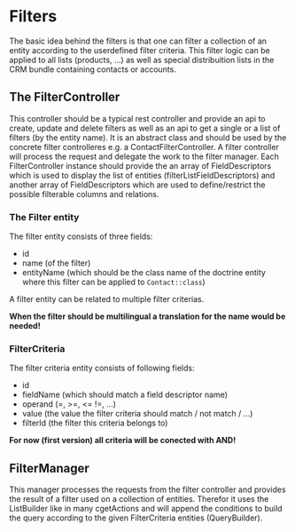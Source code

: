 # Filters
The basic idea behind the filters is that one can filter a collection of an entity according to the userdefined filter criteria. This filter logic can be applied to all lists (products, ...) as well as special distribuition lists in the CRM bundle containing contacts or accounts.

## The FilterController
This controller should be a typical rest controller and provide an api to create, update and delete filters as well as an api to get a single or a list of filters (by the entity name). It is an abstract class and should be used by the concrete filter controlleres e.g. a ContactFilterController. A filter controller will process the request and delegate the work to the filter manager. Each FilterController instance should provide the an array of FieldDescriptors which is used to display the list of entities (filterListFieldDescriptors) and another array of FieldDescriptors which are used to define/restrict the possible filterable columns and relations.

### The Filter entity
The filter entity consists of three fields:
- id
- name (of the filter)
- entityName (which should be the class name of the doctrine entity where this filter can be applied to ```Contact::class```)

A filter entity can be related to multiple filter criterias.

__When the filter should be multilingual a translation for the name would be needed!__

### FilterCriteria
The filter criteria entity consists of following fields:
- id
- fieldName (which should match a field descriptor name)
- operand (=, >=, <= !=, ...)
- value (the value the filter criteria should match / not match / ...)
- filterId (the filter this criteria belongs to)

__For now (first version) all criteria will be conected with AND!__

## FilterManager
This manager processes the requests from the filter controller and provides the result of a filter used on a collection of entities. Therefor it uses the ListBuilder like in many cgetActions and will append the conditions to build the query according to the given FilterCriteria entities (QueryBuilder).
